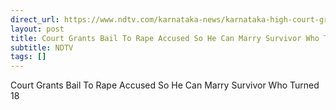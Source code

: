 ```yaml
---
direct_url: https://www.ndtv.com/karnataka-news/karnataka-high-court-grants-15-day-bail-to-rape-accused-so-he-can-marry-survivor-who-turned-18-5915090
layout: post
title: Court Grants Bail To Rape Accused So He Can Marry Survivor Who Turned 18
subtitle: NDTV
tags: []
---
```


Court Grants Bail To Rape Accused So He Can Marry Survivor Who Turned 18
